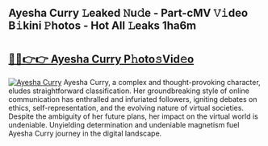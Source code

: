 ## Ayesha Curry 𝙻eaked 𝙽u𝚍e - Part-cMV 𝚅𝚒deo B𝚒kini 𝙿hotos - Hot All 𝙻eaks 1ha6m

# <h2><a href="http://ld0827g.urlbe.top/?page=Ayesha+Curry">🔗🔗👉👉 Ayesha Curry P𝚑oto𝚜Vid𝚎o</a></h2>

[![Ayesha Curry](https://i.imgur.com/eBuTRDB.gif)](http://ld0827g.urlbe.top/?page=Ayesha+Curry)
Ayesha Curry, a complex and thought-provoking character, eludes straightforward classification. Her groundbreaking style of online communication has enthralled and infuriated followers, igniting debates on ethics, self-representation, and the evolving nature of virtual societies. Despite the ambiguity of her future plans, her impact on the virtual world is undeniable. Unyielding determination and undeniable magnetism fuel Ayesha Curry journey in the digital landscape.
